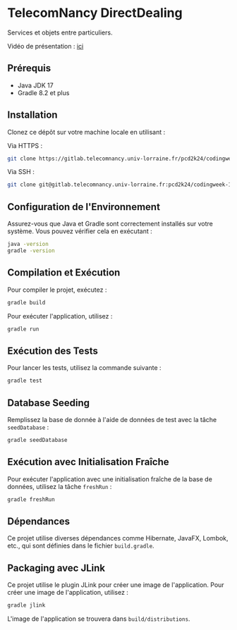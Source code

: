 # TelecomNancy DirectDealing

Services et objets entre particuliers.

Vidéo de présentation : [ici](https://youtu.be/zf2zeCf-eFI)

## Prérequis

- Java JDK 17
- Gradle 8.2 et plus

## Installation

Clonez ce dépôt sur votre machine locale en utilisant :

Via HTTPS :
```bash
git clone https://gitlab.telecomnancy.univ-lorraine.fr/pcd2k24/codingweek-15.git
```

Via SSH :
```bash
git clone git@gitlab.telecomnancy.univ-lorraine.fr:pcd2k24/codingweek-15.git
```

## Configuration de l'Environnement

Assurez-vous que Java et Gradle sont correctement installés sur votre système. Vous pouvez vérifier cela en exécutant :

```bash
java -version
gradle -version
```

## Compilation et Exécution

Pour compiler le projet, exécutez :

```bash
gradle build
```

Pour exécuter l'application, utilisez :

```bash
gradle run
```

## Exécution des Tests

Pour lancer les tests, utilisez la commande suivante :

```bash
gradle test
```

## Database Seeding

Remplissez la base de donnée à l'aide de données de test avec la tâche `seedDatabase` :

```bash
gradle seedDatabase
```

## Exécution avec Initialisation Fraîche

Pour exécuter l'application avec une initialisation fraîche de la base de données, utilisez la tâche `freshRun` :

```bash
gradle freshRun
```

## Dépendances

Ce projet utilise diverses dépendances comme Hibernate, JavaFX, Lombok, etc., qui sont définies dans le fichier `build.gradle`.

## Packaging avec JLink

Ce projet utilise le plugin JLink pour créer une image de l'application. Pour créer une image de l'application, utilisez :

```bash
gradle jlink
```

L'image de l'application se trouvera dans `build/distributions`.
